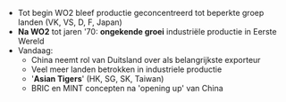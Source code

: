 - Tot begin WO2 bleef productie geconcentreerd tot beperkte groep landen (VK, VS, D, F, Japan)
- **Na WO2** tot jaren '70: **ongekende groei** industriële productie in Eerste Wereld
- Vandaag: 
	- China neemt rol van Duitsland over als belangrijkste exporteur
	- Veel meer landen betrokken in industriele productie
	- '**Asian Tigers**' (HK, SG, SK, Taiwan)
	- BRIC en MINT concepten na 'opening up' van China